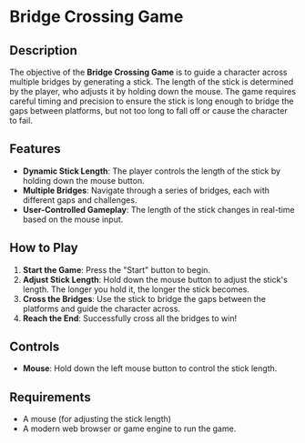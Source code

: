 # Bridge Crossing Game

## Description
The objective of the **Bridge Crossing Game** is to guide a character across multiple bridges by generating a stick. The length of the stick is determined by the player, who adjusts it by holding down the mouse. The game requires careful timing and precision to ensure the stick is long enough to bridge the gaps between platforms, but not too long to fall off or cause the character to fail.

## Features
- **Dynamic Stick Length**: The player controls the length of the stick by holding down the mouse button.
- **Multiple Bridges**: Navigate through a series of bridges, each with different gaps and challenges.
- **User-Controlled Gameplay**: The length of the stick changes in real-time based on the mouse input.

## How to Play
1. **Start the Game**: Press the "Start" button to begin.
2. **Adjust Stick Length**: Hold down the mouse button to adjust the stick's length. The longer you hold it, the longer the stick becomes.
3. **Cross the Bridges**: Use the stick to bridge the gaps between the platforms and guide the character across.
4. **Reach the End**: Successfully cross all the bridges to win!

## Controls
- **Mouse**: Hold down the left mouse button to control the stick length.

## Requirements
- A mouse (for adjusting the stick length)
- A modern web browser or game engine to run the game.
